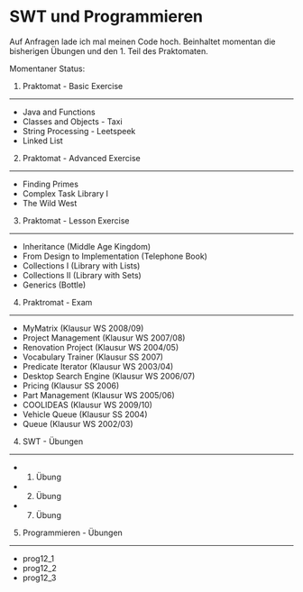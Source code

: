 SWT und Programmieren
=====================

Auf Anfragen lade ich mal meinen Code hoch. Beinhaltet momentan die
bisherigen Übungen und den 1. Teil des Praktomaten.

Momentaner Status:

1. Praktomat - Basic Exercise
-----------------------------

- Java and Functions
- Classes and Objects - Taxi
- String Processing - Leetspeek
- Linked List

2. Praktomat - Advanced Exercise
--------------------------------

- Finding Primes
- Complex Task Library I
- The Wild West

3. Praktomat - Lesson Exercise
------------------------------

- Inheritance (Middle Age Kingdom)
- From Design to Implementation (Telephone Book)
- Collections I (Library with Lists)
- Collections II (Library with Sets)
- Generics (Bottle)

4. Praktromat - Exam
--------------------

- MyMatrix (Klausur WS 2008/09)
- Project Management (Klausur WS 2007/08)
- Renovation Project (Klausur WS 2004/05)
- Vocabulary Trainer (Klausur SS 2007)
- Predicate Iterator (Klausur WS 2003/04)
- Desktop Search Engine (Klausur WS 2006/07)
- Pricing (Klausur SS 2006)
- Part Management (Klausur WS 2005/06)
- COOLIDEAS (Klausur WS 2009/10)
- Vehicle Queue (Klausur SS 2004)
- Queue (Klausur WS 2002/03)

4. SWT - Übungen
----------------

- 1. Übung
- 2. Übung
- 7. Übung

5. Programmieren - Übungen
--------------------------

- prog12\_1
- prog12\_2
- prog12\_3
